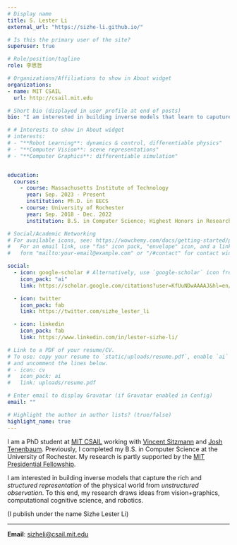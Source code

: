 ```yaml
---
# Display name
title: S. Lester Li
external_url: "https://sizhe-li.github.io/"

# Is this the primary user of the site?
superuser: true

# Role/position/tagline
role: 李思哲

# Organizations/Affiliations to show in About widget
organizations:
- name: MIT CSAIL
  url: http://csail.mit.edu

# Short bio (displayed in user profile at end of posts)
bio: "I am interested in building inverse models that learn to caputure the rich and *structured representation* of our world from *unstructured observation*, through physical interactions of embodied agents. To this end, my research draws ideas from vision, graphics, robotics, and computational cognitive science."

# # Interests to show in About widget
# interests:
# - "**Robot Learning**: dynamics & control, differentiable physics"
# - "**Computer Vision**: scene representations"
# - "**Computer Graphics**: differentiable simulation"


education:
  courses:
    - course: Massachusetts Institute of Technology
      year: Sep. 2023 - Present
      institution: Ph.D. in EECS
    - course: University of Rochester
      year: Sep. 2018 - Dec. 2022
      institution: B.S. in Computer Science; Highest Honors in Research

# Social/Academic Networking
# For available icons, see: https://wowchemy.com/docs/getting-started/page-builder/#icons
#   For an email link, use "fas" icon pack, "envelope" icon, and a link in the
#   form "mailto:your-email@example.com" or "/#contact" for contact widget.

social:
  - icon: google-scholar # Alternatively, use `google-scholar` icon from `ai` icon pack
    icon_pack: "ai"
    link: https://scholar.google.com/citations?user=KfUuNDwAAAAJ&hl=en/

  - icon: twitter
    icon_pack: fab
    link: https://twitter.com/sizhe_lester_li

  - icon: linkedin
    icon_pack: fab
    link: https://www.linkedin.com/in/lester-sizhe-li/

# Link to a PDF of your resume/CV.
# To use: copy your resume to `static/uploads/resume.pdf`, enable `ai` icons in `params.toml`, 
# and uncomment the lines below.
# - icon: cv
#   icon_pack: ai
#   link: uploads/resume.pdf

# Enter email to display Gravatar (if Gravatar enabled in Config)
email: ""

# Highlight the author in author lists? (true/false)
highlight_name: true
---
```

I am a PhD student at [MIT CSAIL](https://csail.mit.edu/) working with [Vincent Sitzmann](https://www.vincentsitzmann.com/) and [Josh Tenenbaum](http://web.mit.edu/cocosci/josh.html). Previously, I completed my B.S. in Computer Science at the University of Rochester. My research is partly supported by the [MIT Presidential Fellowship](https://oge.mit.edu/fellowships/presidential-graduate-fellowship-program/).

I am interested in building inverse models that capture the rich and *structured representation* of the physical world from *unstructured observation*. To this end, my research draws ideas from vision+graphics, computational cognitive science, and robotics.

<!-- **To master/undergraduate students**: If you would like to chat about life, career, or AI/ML research, feel free to email me. I encourage students from [underrepresented groups]() to reach out and will prioritize replying to these messages. -->

(I publish under the name Sizhe Lester Li)

---
**Email**: sizheli@csail.mit.edu